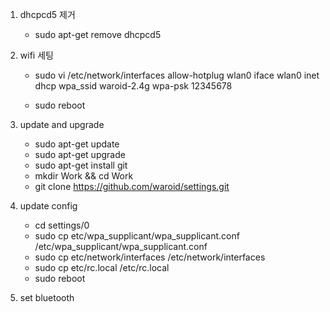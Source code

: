 ﻿
1. dhcpcd5 제거
	- sudo apt-get remove dhcpcd5
	
2. wifi 세팅
	- sudo vi /etc/network/interfaces
		allow-hotplug wlan0
		iface wlan0 inet dhcp
		wpa_ssid waroid-2.4g
		wpa-psk 12345678
		
	- sudo reboot
	
3. update and upgrade
	- sudo apt-get update
	- sudo apt-get upgrade
	- sudo apt-get install git
	- mkdir Work && cd Work
	- git clone https://github.com/waroid/settings.git
	
4. update config
	- cd settings/0
	- sudo cp etc/wpa_supplicant/wpa_supplicant.conf /etc/wpa_supplicant/wpa_supplicant.conf
	- sudo cp etc/network/interfaces /etc/network/interfaces
	- sudo cp etc/rc.local /etc/rc.local
	- sudo reboot
	
5. set bluetooth
	